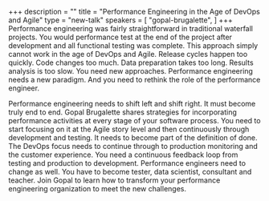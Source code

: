 +++
description = ""
title = "Performance Engineering in the Age of DevOps and Agile"
type = "new-talk"
speakers = [
        "gopal-brugalette",
]
+++
Performance engineering was fairly straightforward in traditional waterfall projects. You would performance test at the end of the project after development and all functional testing was complete. This approach simply cannot work in the age of DevOps and Agile. Release cycles happen too quickly. Code changes too much. Data preparation takes too long. Results analysis is too slow. You need new approaches. Performance engineering needs a new paradigm. And you need to rethink the role of the performance engineer.

Performance engineering needs to shift left and shift right. It must become truly end to end. Gopal Brugalette shares strategies for incorporating performance activities at every stage of your software process. You need to start focusing on it at the Agile story level and then continuously through development and testing. It needs to become part of the definition of done. The DevOps focus needs to continue through to production monitoring and the customer experience. You need a continuous feedback loop from testing and production to development. Performance engineers need to change as well. You have to become tester, data scientist, consultant and teacher. Join Gopal to learn how to transform your performance engineering organization to meet the new challenges.